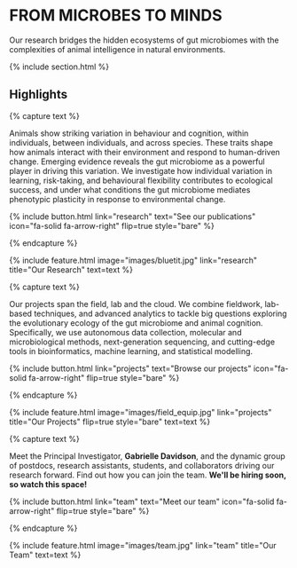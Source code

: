 ---
---

# FROM MICROBES TO MINDS

Our research bridges the hidden ecosystems of gut microbiomes with the complexities of animal intelligence in natural environments.

{% include section.html %}

## Highlights

{% capture text %}

Animals show striking variation in behaviour and cognition, within individuals, between individuals, and across species. These traits shape how animals interact with their environment and respond to human-driven change. Emerging evidence reveals the gut microbiome as a powerful player in driving this variation. We investigate how individual variation in learning, risk-taking, and behavioural flexibility contributes to ecological success, and under what conditions the gut microbiome mediates phenotypic plasticity in response to environmental change.

{%
  include button.html
  link="research"
  text="See our publications"
  icon="fa-solid fa-arrow-right"
  flip=true
  style="bare"
%}

{% endcapture %}

{%
  include feature.html
  image="images/bluetit.jpg"
  link="research"
  title="Our Research"
  text=text
%}

{% capture text %}

 Our projects span the field, lab and the cloud. We combine fieldwork, lab-based techniques, and advanced analytics to tackle big questions exploring the evolutionary ecology of the gut microbiome and animal cognition. Specifically, we use autonomous data collection, molecular and microbiological methods, next-generation sequencing, and cutting-edge tools in bioinformatics, machine learning, and statistical modelling. 

{%
  include button.html
  link="projects"
  text="Browse our projects"
  icon="fa-solid fa-arrow-right"
  flip=true
  style="bare"
%}

{% endcapture %}

{%
  include feature.html
  image="images/field_equip.jpg"
  link="projects"
  title="Our Projects"
  flip=true
  style="bare"
  text=text
%}

{% capture text %}

Meet the Principal Investigator, **Gabrielle Davidson**, and the dynamic group of postdocs, research assistants, students, and collaborators driving our research forward. Find out how you can join the team. **We'll be hiring soon, so watch this space!**  

{%
  include button.html
  link="team"
  text="Meet our team"
  icon="fa-solid fa-arrow-right"
  flip=true
  style="bare"
%}

{% endcapture %}

{%
  include feature.html
  image="images/team.jpg"
  link="team"
  title="Our Team"
  text=text
%}
